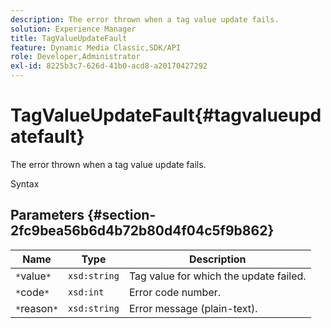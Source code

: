 ```yaml
---
description: The error thrown when a tag value update fails.
solution: Experience Manager
title: TagValueUpdateFault
feature: Dynamic Media Classic,SDK/API
role: Developer,Administrator
exl-id: 8225b3c7-626d-41b0-acd8-a20170427292
---
```

# TagValueUpdateFault{#tagvalueupdatefault}

The error thrown when a tag value update fails.

 Syntax 

## Parameters {#section-2fc9bea56b6d4b72b80d4f04c5f9b862}

|  Name  | Type  | Description  |
|---|---|---|
|  `*`value`*`  | `xsd:string`  | Tag value for which the update failed.  |
|  `*`code`*`  | `xsd:int`  | Error code number.  |
|  `*`reason`*`  | `xsd:string`  | Error message (plain-text).  |
